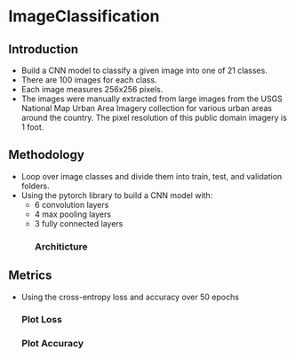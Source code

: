 # ImageClassification

## Introduction
- Build a CNN model to classify a given image into one of 21 classes. 
- There are 100 images for each class.
- Each image measures 256x256 pixels.
- The images were manually extracted from large images from the USGS National Map Urban Area Imagery collection for various urban areas around the country. The pixel resolution of this public domain imagery is 1 foot.

## Methodology
- Loop over image classes and divide them into train, test, and validation folders.
- Using the pytorch library to build a CNN model with:
  - 6 convolution layers
  - 4 max pooling layers
  - 3 fully connected layers
    ### Architicture

## Metrics
- Using the cross-entropy loss and accuracy over 50 epochs

  ### Plot Loss



  ### Plot Accuracy
